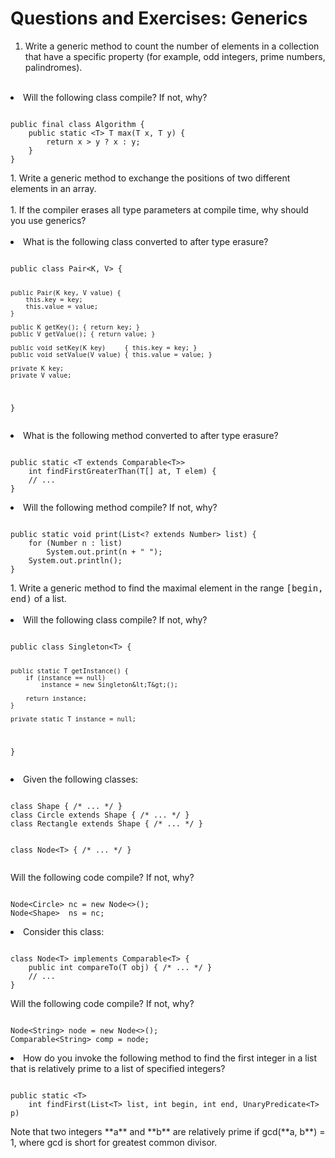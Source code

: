 
# Questions and Exercises: Generics

1. Write a generic method to count the number of elements in a collection that have a specific property (for example, odd integers, prime numbers, palindromes).<br /><br />
<li>Will the following class compile? If not, why?
<pre><code>
public final class Algorithm {
    public static &lt;T&gt; T max(T x, T y) {
        return x &gt; y ? x : y;
    }
}
</code></pre>
</li>
1. Write a generic method to exchange the positions of two different elements in an array.<br /><br />
1. If the compiler erases all type parameters at compile time, why should you use generics?<br /><br />
<li>What is the following class converted to after type erasure?
<pre><code>
public class Pair&lt;K, V&gt; {

    public Pair(K key, V value) {
        this.key = key;
        this.value = value;
    }

    public K getKey(); { return key; }
    public V getValue(); { return value; }

    public void setKey(K key)     { this.key = key; }
    public void setValue(V value) { this.value = value; }

    private K key;
    private V value;
}
</code></pre>
</li>
<li>What is the following method converted to after type erasure?
<pre><code>
public static &lt;T extends Comparable&lt;T&gt;&gt;
    int findFirstGreaterThan(T[] at, T elem) {
    // ...
}
</code></pre>
</li>
<li>Will the following method compile? If not, why?
<pre><code>
public static void print(List&lt;? extends Number&gt; list) {
    for (Number n : list)
        System.out.print(n + " ");
    System.out.println();
}
</code></pre>
</li>
1. Write a generic method to find the maximal element in the range <tt>[begin, end)</tt> of a list.<br /><br />
<li>Will the following class compile?  If not, why?
<pre><code>
public class Singleton&lt;T&gt; {

    public static T getInstance() {
        if (instance == null)
            instance = new Singleton&lt;T&gt;();

        return instance;
    }

    private static T instance = null;
}
</code></pre>
</li>
<li> Given the following classes:
<pre><code>
class Shape { /* ... */ }
class Circle extends Shape { /* ... */ }
class Rectangle extends Shape { /* ... */ }

class Node&lt;T&gt; { /* ... */ }
</code></pre>
Will the following code compile? If not, why?
<pre><code>
Node&lt;Circle&gt; nc = new Node&lt;&gt;();
Node&lt;Shape&gt;  ns = nc;
</code></pre>
</li>
<li>Consider this class:
<pre><code>
class Node&lt;T&gt; implements Comparable&lt;T&gt; {
    public int compareTo(T obj) { /* ... */ }
    // ...
}
</code></pre>
Will the following code compile? If not, why?
<pre><code>
Node&lt;String&gt; node = new Node&lt;&gt;();
Comparable&lt;String&gt; comp = node;
</code></pre>
</li>
<li>How do you invoke the following method to find the first integer in a list that is relatively prime to a list of specified integers?
<pre><code>
public static &lt;T&gt;
    int findFirst(List&lt;T&gt; list, int begin, int end, UnaryPredicate&lt;T&gt; p)
</code></pre>
Note that two integers **a** and **b** are relatively prime if gcd(**a, b**) = 1, where gcd is short for greatest common divisor.</li>
